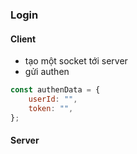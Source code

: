 ### Login

#### Client

-   tạo một socket tới server
-   gửi authen

```javascript
const authenData = {
    userId: "",
    token: "",
};
```

#### Server
